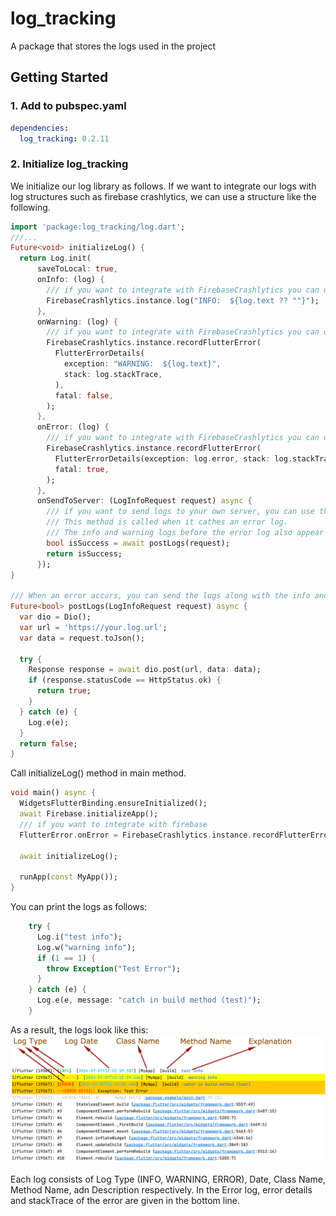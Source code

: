 # log_tracking

A package that stores the logs used in the project

## Getting Started

### 1. Add to pubspec.yaml

```yaml
dependencies:
  log_tracking: 0.2.11
```

### 2. Initialize log_tracking

We initialize our log library as follows. 
If we want to integrate our logs with log structures such as firebase crashlytics, we can use a structure like the following.
```dart
import 'package:log_tracking/log.dart';
///...
Future<void> initializeLog() {
  return Log.init(
      saveToLocal: true,
      onInfo: (log) {
        /// if you want to integrate with FirebaseCrashlytics you can do like this
        FirebaseCrashlytics.instance.log("INFO:  ${log.text ?? ""}");
      },
      onWarning: (log) {
        /// if you want to integrate with FirebaseCrashlytics you can do like this
        FirebaseCrashlytics.instance.recordFlutterError(
          FlutterErrorDetails(
            exception: "WARNING:  ${log.text}",
            stack: log.stackTrace,
          ),
          fatal: false,
        );
      },
      onError: (log) {
        /// if you want to integrate with FirebaseCrashlytics you can do like this
        FirebaseCrashlytics.instance.recordFlutterError(
          FlutterErrorDetails(exception: log.error, stack: log.stackTrace),
          fatal: true,
        );
      },
      onSendToServer: (LogInfoRequest request) async {
        /// if you want to send logs to your own server, you can use this method.
        /// This method is called when it cathes an error log.
        /// The info and warning logs before the error log also appear as a list.
        bool isSuccess = await postLogs(request);
        return isSuccess;
      });
}

/// When an error accurs, you can send the logs along with the info and warnings before error to your own server in this way.
Future<bool> postLogs(LogInfoRequest request) async {
  var dio = Dio();
  var url = 'https://your.log.url';
  var data = request.toJson();

  try {
    Response response = await dio.post(url, data: data);
    if (response.statusCode == HttpStatus.ok) {
      return true;
    }
  } catch (e) {
    Log.e(e);
  }
  return false;
}
```
Call initializeLog() method in main method.
```dart
void main() async {
  WidgetsFlutterBinding.ensureInitialized();
  await Firebase.initializeApp();
  /// if you want to integrate with firebase
  FlutterError.onError = FirebaseCrashlytics.instance.recordFlutterError;

  await initializeLog();

  runApp(const MyApp());
}
```
You can print the logs as follows:
```dart
    try {
      Log.i("test info");
      Log.w("warning info");
      if (1 == 1) {
        throw Exception("Test Error");
      }
    } catch (e) {
      Log.e(e, message: "catch in build method (test)");
    }
```
As a result, the logs look like this:
![`Image not found`](assets/log.png)

Each log consists of Log Type (INFO, WARNING, ERROR), Date, Class Name, Method Name, adn Description respectively.
In the Error log, error details and stackTrace of the error are given in the bottom line.